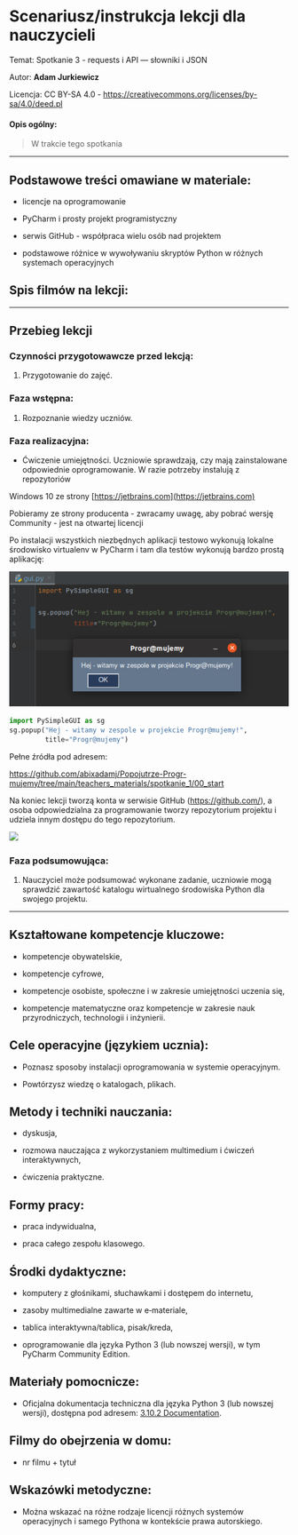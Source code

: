 # Scenariusz/instrukcja lekcji dla nauczycieli

Temat: Spotkanie 3 - requests i API — słowniki i JSON 

Autor: **Adam Jurkiewicz**

Licencja: CC BY-SA 4.0 - https://creativecommons.org/licenses/by-sa/4.0/deed.pl

#### Opis ogólny:
>W trakcie tego spotkania 
---

## Podstawowe treści omawiane w materiale:

- licencje na oprogramowanie

- PyCharm i prosty projekt programistyczny

- serwis GitHub - współpraca wielu osób nad projektem

- podstawowe różnice w wywoływaniu skryptów Python w różnych systemach operacyjnych

## Spis filmów na lekcji:

---

## Przebieg lekcji

### Czynności przygotowawcze przed lekcją:

1. Przygotowanie do zajęć. 

### Faza wstępna:

1. Rozpoznanie wiedzy uczniów.

### Faza realizacyjna:

- Ćwiczenie umiejętności. Uczniowie sprawdzają, czy mają zainstalowane odpowiednie oprogramowanie. W razie potrzeby instalują z repozytoriów

Windows 10 ze strony [https://jetbrains.com](https://jetbrains.com)

Pobieramy ze strony producenta - zwracamy uwagę, aby pobrać wersję Community - jest na otwartej licencji 

Po instalacji wszystkich niezbędnych aplikacji testowo wykonują lokalne środowisko virtualenv w PyCharm i tam dla testów wykonują bardzo prostą aplikację:

![Zrzut ekranu](00_gui.png)

```python
import PySimpleGUI as sg
sg.popup("Hej - witamy w zespole w projekcie Progr@mujemy!", 
         title="Progr@mujemy")
```

Pełne źródła pod adresem: 

https://github.com/abixadamj/Popojutrze-Progr-mujemy/tree/main/teachers_materials/spotkanie_1/00_start

Na koniec lekcji tworzą konta w serwisie GitHub (https://github.com/), a osoba odpowiedzialna za programowanie tworzy repozytorium projektu i udziela innym dostępu do tego repozytorium.

![](https://lh5.googleusercontent.com/xezpBszg-fHeVAYM-9-M5K7TnwgJ93iXLlntWFjZeSFD9UBIqDQgqeo3wncnTGd3dyrp1zm0AxyGH87HQxTiP-h0KfhzNMz7e8465tYYCrK_2K_znDDIxVtzejO1f9rtItlIGK-f)

### Faza podsumowująca:

1. Nauczyciel może podsumować wykonane zadanie, uczniowie mogą sprawdzić zawartość katalogu wirtualnego środowiska Python dla swojego projektu.

----

## Kształtowane kompetencje kluczowe:

- kompetencje obywatelskie,

- kompetencje cyfrowe,

- kompetencje osobiste, społeczne i w zakresie umiejętności uczenia się,

- kompetencje matematyczne oraz kompetencje w zakresie nauk przyrodniczych, technologii i inżynierii.

## Cele operacyjne (językiem ucznia):

- Poznasz sposoby instalacji oprogramowania w systemie operacyjnym.

- Powtórzysz wiedzę o katalogach, plikach.

## Metody i techniki nauczania:

- dyskusja,

- rozmowa nauczająca z wykorzystaniem multimedium i ćwiczeń interaktywnych,

- ćwiczenia praktyczne.

## Formy pracy:

- praca indywidualna,

- praca całego zespołu klasowego.

## Środki dydaktyczne:

- komputery z głośnikami, słuchawkami i dostępem do internetu,

- zasoby multimedialne zawarte w e‑materiale,

- tablica interaktywna/tablica, pisak/kreda,

- oprogramowanie dla języka Python 3 (lub nowszej wersji), w tym PyCharm Community Edition.

## Materiały pomocnicze:

- Oficjalna dokumentacja techniczna dla języka Python 3 (lub nowszej wersji), dostępna pod adresem: [3.10.2 Documentation](https://docs.python.org/).

## Filmy do obejrzenia w domu:

- nr filmu + tytuł

## Wskazówki metodyczne:

- Można wskazać na różne rodzaje licencji różnych systemów operacyjnych i samego Pythona w kontekście prawa autorskiego.

